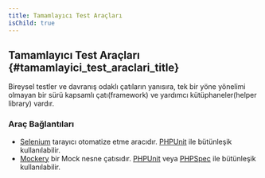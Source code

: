 ```yaml
---
title: Tamamlayıcı Test Araçları
isChild: true
---
```


## Tamamlayıcı Test Araçları {#tamamlayici_test_araclari_title}

Bireysel testler ve davranış odaklı çatıların yanısıra, tek bir yöne yönelimi olmayan bir sürü kapsamlı çatı(framework) ve yardımcı kütüphaneler(helper library) vardır. 

### Araç Bağlantıları

* [Selenium](http://seleniumhq.org/) tarayıcı otomatize etme aracıdır. [PHPUnit](http://www.phpunit.de/manual/3.1/en/selenium.html) ile bütünleşik kullanılabilir. 
* [Mockery](https://github.com/padraic/mockery) bir Mock nesne çatısıdır. [PHPUnit](http://phpunit.de/) veya [PHPSpec](http://www.phpspec.net/) ile bütünleşik kullanılabilir. 